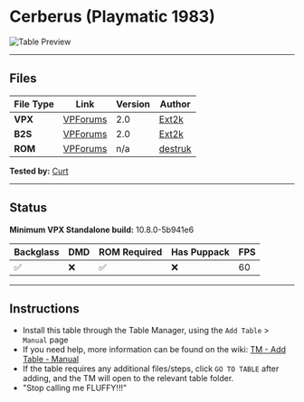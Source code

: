 # Cerberus (Playmatic 1983)

![Table Preview](../../images/vpx-cerberus-table.png?raw=true)

---

## Files
| File Type | Link | Version | Author | 
|-----------|--------|----------|--------------|
| **VPX** | [VPForums](https://www.vpforums.org/index.php?app=downloads&showfile=18737) | 2.0 | [Ext2k](https://www.vpforums.org/index.php?showuser=23722) |
| **B2S** | [VPForums](https://www.vpforums.org/index.php?app=downloads&showfile=18737) | 2.0 | [Ext2k](https://www.vpforums.org/index.php?showuser=23722) |
| **ROM** | [VPForums](hhttps://www.vpforums.org/index.php?app=downloads&showfile=3075) | n/a | [destruk](https://www.vpforums.org/index.php?showuser=5) |

**Tested by:** [Curt](https://github.com/Old-Cyrus)

---

## Status 
**Minimum VPX Standalone build:** 10.8.0-5b941e6

| Backglass | DMD | ROM Required | Has Puppack | FPS |
|-----------|-----|-----|-----|-----|
| :white_check_mark: | :x: | :white_check_mark: | :x: | 60 |

---

## Instructions

- Install this table through the Table Manager, using the `Add Table` > `Manual` page
- If you need help, more information can be found on the wiki: [TM - Add Table - Manual](https://github.com/LegendsUnchained/vpx-standalone-alp4k/wiki/%5B04%5D-%F0%9F%A7%A1-TM-%E2%80%90-Other-Features#add-table---manual)
- If the table requires any additional files/steps, click `GO TO TABLE` after adding, and the TM will open to the relevant table folder.
- "Stop calling me FLUFFY!!!"
